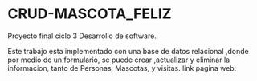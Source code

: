 # CRUD-MASCOTA_FELIZ
 Proyecto final ciclo 3 Desarrollo de software.
 
 Este trabajo esta implementado con una base de datos relacional ,donde por medio de un formulario,
 se puede crear ,actualizar y eliminar la informacion, tanto de Personas, Mascotas, y visitas.
 link pagina web:
